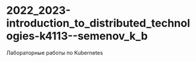 # 2022_2023-introduction_to_distributed_technologies-k4113--semenov_k_b
Лабораторные работы по Kubernetes
